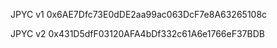 JPYC v1
0x6AE7Dfc73E0dDE2aa99ac063DcF7e8A63265108c

JPYC v2
0x431D5dfF03120AFA4bDf332c61A6e1766eF37BDB
